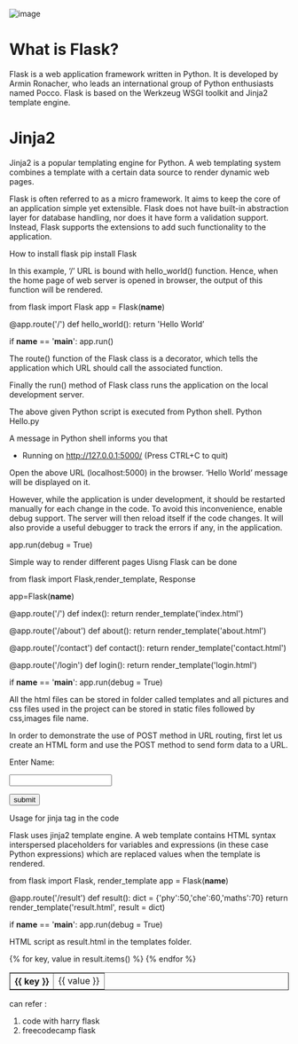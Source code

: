 ![image](https://user-images.githubusercontent.com/47035051/197783981-60fa9125-f05d-4249-a1f5-8fd3212800c2.png)

# What is Flask?
<p>Flask is a web application framework written in Python. It is developed by Armin Ronacher, who leads an international group 
of Python enthusiasts named Pocco.
Flask is based on the Werkzeug WSGI toolkit and Jinja2 template engine.</p>
 
# Jinja2
<p>Jinja2 is a popular templating engine for Python. A web templating system combines a template with a certain data source to render dynamic web pages.</p>

Flask is often referred to as a micro framework. It aims to keep the core of an application simple yet extensible. 
Flask does not have built-in abstraction layer for database handling, nor does it have form a validation support. 
Instead, Flask supports the extensions to add such functionality to the application.

How to install flask
pip install Flask

In this example, ‘/’ URL is bound with hello_world() function. Hence, when the home page of web server 
is opened in browser, the output of this function will be rendered.

from flask import Flask
app = Flask(__name__)

@app.route('/')
def hello_world():
   return 'Hello World’

if __name__ == '__main__':
   app.run()

The route() function of the Flask class is a decorator, which tells the application which URL should call the associated function.

Finally the run() method of Flask class runs the application on the local development server.

The above given Python script is executed from Python shell.
Python Hello.py

A message in Python shell informs you that
* Running on http://127.0.0.1:5000/ (Press CTRL+C to quit)

Open the above URL (localhost:5000) in the browser. ‘Hello World’ message will be displayed on it.

However, while the application is under development, it should be restarted manually for each change in the code. 
To avoid this inconvenience, enable debug support. The server will then reload itself if the code changes. 
It will also provide a useful debugger to track the errors if any, in the application.

app.run(debug = True)

Simple way to render different pages Uisng Flask can be done

from flask import Flask,render_template, Response

app=Flask(__name__)

@app.route('/')
def index():
    return render_template('index.html')


@app.route('/about')
def about():
    return render_template('about.html')


@app.route('/contact')
def contact():
    return render_template('contact.html')


@app.route('/login')
def login():
    return render_template('login.html')

if __name__ == '__main__':
   app.run(debug = True)

All the html files can be stored in folder called templates and all pictures and 
css files used in the project can be stored in static files followed by css,images file name.

In order to demonstrate the use of POST method in URL routing, first let us create an HTML form and use the POST method to send form data to a URL.

<html>
   <body>
      <form action = "http://localhost:5000/login" method = "post">
         <p>Enter Name:</p>
         <p><input type = "text" name = "nm" /></p>
         <p><input type = "submit" value = "submit" /></p>
      </form>
   </body>
</html>

Usage for jinja tag in the code

Flask uses jinja2 template engine. A web template contains HTML syntax interspersed placeholders for variables and expressions 
(in these case Python expressions) which are replaced values when the template is rendered.

from flask import Flask, render_template
app = Flask(__name__)

@app.route('/result')
def result():
   dict = {'phy':50,'che':60,'maths':70}
   return render_template('result.html', result = dict)

if __name__ == '__main__':
   app.run(debug = True)

HTML script as result.html in the templates folder.

<!doctype html>
<html>
   <body>
      <table border = 1>
         {% for key, value in result.items() %}
            <tr>
               <th> {{ key }} </th>
               <td> {{ value }} </td>
            </tr>
         {% endfor %}
      </table>
   </body>
</html>

can refer :
1. code with harry flask
2. freecodecamp flask
